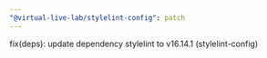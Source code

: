 ```yaml
---
"@virtual-live-lab/stylelint-config": patch
---
```


fix(deps): update dependency stylelint to v16.14.1 (stylelint-config)
